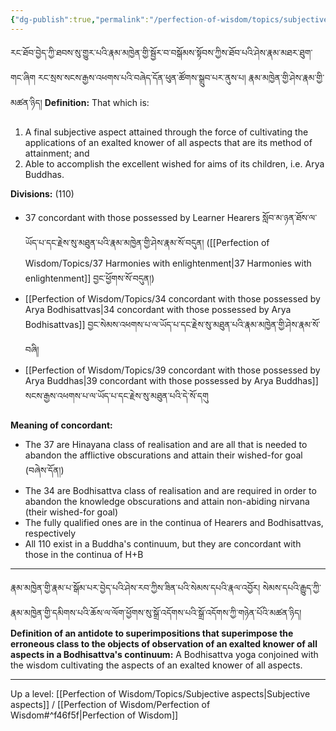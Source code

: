 ```yaml
---
{"dg-publish":true,"permalink":"/perfection-of-wisdom/topics/subjective-aspects-of-an-exalted-knower-of-all-aspects/"}
---
```


རང་ཐོབ་བྱེད་ཀྱི་ཐབས་སུ་གྱུར་པའི་རྣམ་མཁྱེན་གྱི་སྦྱོར་བ་བསྒོམས་སྟོབས་ཀྱིས་ཐོབ་པའི་ཤེས་རྣམ་མཐར་ཐུག་གང་ཞིག 
རང་སྲས་སངས་རྒྱས་འཕགས་པའི་བཞེད་དོན་ཕུན་ཚོགས་སྒྲུབ་པར་ནུས་པ། རྣམ་མཁྱེན་གྱི་ཤེས་རྣམ་གྱི་མཚན་ཉིད།
**Definition:** That which is:
1. A final subjective aspect attained through the force of cultivating the applications of an exalted knower of all aspects that are its method of attainment; and
2. Able to accomplish the excellent wished for aims of its children, i.e. Arya Buddhas.

**Divisions:** (110)
- 37 concordant with those possessed by Learner Hearers
  སློབ་མ་ཉན་ཐོས་ལ་ཡོད་པ་དང་རྗེས་སུ་མཐུན་པའི་རྣམ་མཁྱེན་གྱི་ཤེས་རྣམ་སོ་བདུན།
  ([[Perfection of Wisdom/Topics/37 Harmonies with enlightenment\|37 Harmonies with enlightenment]] བྱང་ཕྱོགས་སོ་བདུན།)
- [[Perfection of Wisdom/Topics/34 concordant with those possessed by Arya Bodhisattvas\|34 concordant with those possessed by Arya Bodhisattvas]]
  བྱང་སེམས་འཕགས་པ་ལ་ཡོད་པ་དང་རྗེས་སུ་མཐུན་པའི་རྣམ་མཁྱེན་གྱི་ཤེས་རྣམ་སོ་བཞི།
- [[Perfection of Wisdom/Topics/39 concordant with those possessed by Arya Buddhas\|39 concordant with those possessed by Arya Buddhas]]
  སངས་རྒྱས་འཕགས་པ་ལ་ཡོད་པ་དང༌རྗེས་སུ་མཐུན་པའི་དེ་སོ་དགུ

**Meaning of concordant:**
- The 37 are Hinayana class of realisation and are all that is needed to abandon the afflictive obscurations and attain their wished-for goal (བཞེས་དོན།)
- The 34 are Bodhisattva class of realisation and are required in order to abandon the knowledge obscurations and attain non-abiding nirvana (their wished-for goal)
- The fully qualified ones are in the continua of Hearers and Bodhisattvas, respectively
- All 110 exist in a Buddha's continuum, but they are concordant with those in the continua of H+B

---
རྣམ་མཁྱེན་གྱི་རྣམ་པ་སྒོམ་པར་བྱེད་པའི་ཤེས་རབ་ཀྱིས་ཟིན་པའི་སེམས་དཔའི་རྣལ་འབྱོར། 
སེམས་དཔའི་རྒྱུད་ཀྱི་རྣམ་མཁྱེན་གྱི་དམིགས་པའི་ཆོས་ལ་ལོག་ཕྱོགས་སུ་སྒྲོ་འདོགས་པའི་སྒྲོ་འདོགས་ཀྱི་གཉེན་པོའི་མཚན་ཉིད།
**Definition of an antidote to superimpositions that superimpose the erroneous class to the objects of observation of an exalted knower of all aspects in a Bodhisattva's continuum:** A Bodhisattva yoga conjoined with the wisdom cultivating the aspects of an exalted knower of all aspects.

---
Up a level: [[Perfection of Wisdom/Topics/Subjective aspects\|Subjective aspects]] / [[Perfection of Wisdom/Perfection of Wisdom#^f46f5f\|Perfection of Wisdom]]